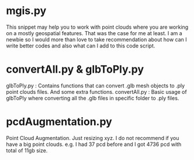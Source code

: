 # mgis.py
This snippet may help you to work with point clouds where you are working on a mostly geospatial features. That was the case for me at least.
I am a newbie so I would more than love to take recommendation about how can I write better codes and also what can I add to this code script.

# convertAll.py & glbToPly.py
glbToPly.py : Contains functions that can convert .glb mesh objects to .ply point clouds files. And some extra functions.
convertAll.py : Basic usage of glbToPly where converting all the .glb files in specific folder to .ply files.  

# pcdAugmentation.py
Point Cloud Augmentation. Just resizing xyz. I do not recommend if you have a big point clouds.
e.g. I had 37 pcd before and I got 4736 pcd with total of 11gb size.
